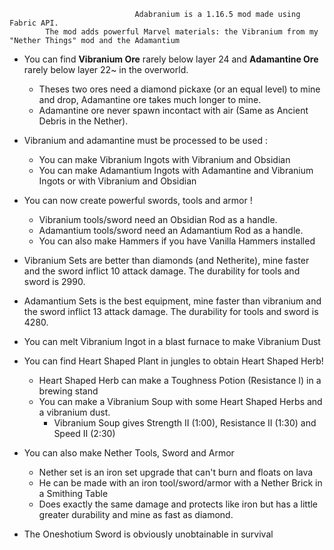 								Adabranium is a 1.16.5 mod made using Fabric API.    
			The mod adds powerful Marvel materials: the Vibranium from my "Nether Things" mod and the Adamantium

- You can find **Vibranium Ore** rarely below layer 24 and **Adamantine Ore** rarely below layer 22~ in the overworld.

  - Theses two ores need a diamond pickaxe (or an equal level) to mine and drop, Adamantine ore takes much longer to
    mine.
  - Adamantine ore never spawn incontact with air (Same as Ancient Debris in the Nether).
  
  

- Vibranium and adamantine must be processed to be used :
  - You can make Vibranium Ingots with Vibranium and Obsidian
  - You can make Adamantium Ingots with Adamantine and Vibranium Ingots or with Vibranium and Obsidian

- You can now create powerful swords, tools and armor !
  - Vibranium tools/sword need an Obsidian Rod as a handle.
  - Adamantium tools/sword need an Adamantium Rod as a handle.
  - You can also make Hammers if you have Vanilla Hammers installed
  
- Vibranium Sets are better than diamonds (and Netherite), mine faster and the sword inflict 10 attack damage. The
  durability for tools and sword is 2990.
- Adamantium Sets is the best equipment, mine faster than vibranium and the sword inflict 13 attack damage. The
  durability for tools and sword is 4280.
  

- You can melt Vibranium Ingot in a blast furnace to make Vibranium Dust
- You can find Heart Shaped Plant in jungles to obtain Heart Shaped Herb!
  - Heart Shaped Herb can make a Toughness Potion (Resistance I) in a brewing stand
  - You can make a Vibranium Soup with some Heart Shaped Herbs and a vibranium dust.
    - Vibranium Soup gives Strength II (1:00), Resistance II (1:30) and Speed II (2:30)
  

- You can also make Nether Tools, Sword and Armor
  - Nether set is an iron set upgrade that can't burn and floats on lava
  - He can be made with an iron tool/sword/armor with a Nether Brick in a Smithing Table
  - Does exactly the same damage and protects like iron but has a little greater durability and mine as fast as diamond.
  

- The Oneshotium Sword is obviously unobtainable in survival
